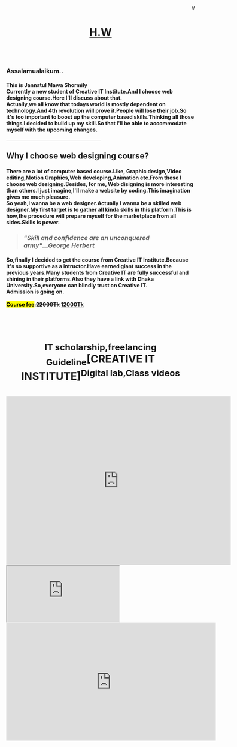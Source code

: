 <!DOCTYPE html>
<html>
	<head>
		<title>Class-1</title>
	</head>
	<body>
		<marquee>WEB DESIGN</marquee>
		<h1 align="center"><u>H.W</u></h1><br><br>
		<h3>Assalamualaikum..</h3>
		<h4><b>This is Jannatul Mawa Shormily</b><br>Currently a new student of Creative IT Institute.And I choose web designing course.Here I'll discuss about that.<br>Actually,we all know that todays world is mostly dependent on technology.And 4th revolution will prove it.People will lose their job.So it's too important to boost up the computer based skills.Thinking all those things I decided to build up my skill.So that I'll be able to accommodate myself with the upcoming changes.</h4>
		<hr width="50% align="center">
		<h2><b>Why I choose web designing course?</b></h2>
		<h4>There are a lot of computer based course.Like, Graphic design,Video editing,Motion Graphics,Web developing,Animation etc.From these I choose web designing.Besides, for me, Web disigning is more interesting than others.I just imagine,I'll make a website by coding.This imagination gives me much pleasure.<br>So yeah,I wanna be a web designer.Actually I wanna be a skilled web designer.My first target is to gather all kinda skills in this platform.This is how,the procedure will prepare myself for the marketplace from all sides.Skills is power.</h4>
		<h3><blockquote><i>"Skill and confidence are an unconquered army"__George Herbert</i></blockquote></h3>
		<h4>So,finally I decided to get the course from <strong>Creative IT Institute</strong>.Because it's so supportive as a intructor.Have earned giant success in the previous years.Many students from Creative IT are fully successful and shining in their platforms.Also they have a link with Dhaka University.So,everyone can blindly trust on Creative IT.<br>Admission is going on.<br><br><mark>Course fee</mark>:<del>22000Tk</del> <ins>12000Tk</ins></h4><br><br>
		<h1 align="center"><sub>IT scholarship,freelancing Guideline</sub>[CREATIVE IT INSTITUTE]<sup>Digital lab,Class videos</sup></h1><br>
		<iframe src="https://www.google.com/maps/embed?pb=!1m18!1m12!1m3!1d472303.3413055378!2d91.55922763281251!3d22.3585425!2m3!1f0!2f0!3f0!3m2!1i1024!2i768!4f13.1!3m3!1m2!1s0x30ad274609dda25f%3A0xd59761fea5a91d3b!2sCreative%20IT%20Institute%2C%20Chattogram%20Branch!5e0!3m2!1sen!2sbd!4v1645168061306!5m2!1sen!2sbd" width="600" height="450" style="border:0;" allowfullscreen="" loading="lazy"></iframe>
		<iframe src="https://www.creativeitinstitute.com/"></iframe>
		<iframe width="560" height="315" src="https://www.youtube.com/embed/nMpwl-QRrvo" title="YouTube video player" frameborder="0" allow="accelerometer; autoplay; clipboard-write; encrypted-media; gyroscope; picture-in-picture" allowfullscreen></iframe>
	</body
</html>
